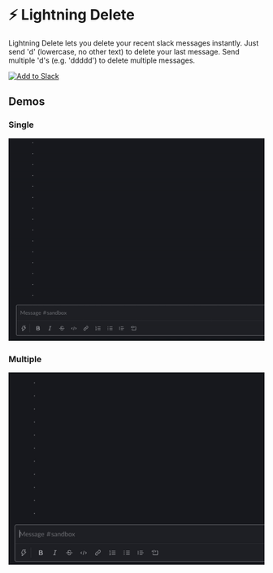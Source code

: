 # ⚡️ Lightning Delete

Lightning Delete lets you delete your recent slack messages instantly. Just send 'd' (lowercase, no other text) to delete your last message. Send multiple 'd's (e.g. 'ddddd') to delete multiple messages.

<!-- Add to slack -->

<a href="https://lightning.khushrajrathod.com"><img alt="Add to Slack" height="40" width="139" src="https://platform.slack-edge.com/img/add_to_slack.png" srcset="https://platform.slack-edge.com/img/add_to_slack.png 1x, https://platform.slack-edge.com/img/add_to_slack@2x.png 2x"/></a>

## Demos

### Single

![Demo of deleting a single message (Hello) by typing 'd'](images/single.gif)

### Multiple

![Demo of deleting multiple (3) messages (Hello, Hi, Hey) by typing 'ddd'](images/multiple.gif)